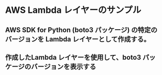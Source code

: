 # AWS Lambda レイヤーのサンプル 

## AWS SDK for Python (boto3 パッケージ) の特定のバージョンを Lambda レイヤーとして作成する。

## 作成したLambda レイヤーを使用して、boto3 パッケージのバージョンを表示する

